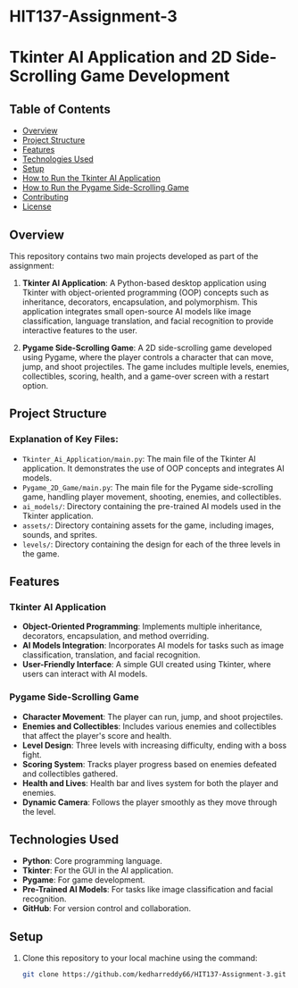 # HIT137-Assignment-3
# Tkinter AI Application and 2D Side-Scrolling Game Development
## Table of Contents
- [Overview](#overview)
- [Project Structure](#project-structure)
- [Features](#features)
- [Technologies Used](#technologies-used)
- [Setup](#setup)
- [How to Run the Tkinter AI Application](#how-to-run-the-tkinter-ai-application)
- [How to Run the Pygame Side-Scrolling Game](#how-to-run-the-pygame-side-scrolling-game)
- [Contributing](#contributing)
- [License](#license)

## Overview
This repository contains two main projects developed as part of the assignment:

1. **Tkinter AI Application**: A Python-based desktop application using Tkinter with object-oriented programming (OOP) concepts such as inheritance, decorators, encapsulation, and polymorphism. This application integrates small open-source AI models like image classification, language translation, and facial recognition to provide interactive features to the user.

2. **Pygame Side-Scrolling Game**: A 2D side-scrolling game developed using Pygame, where the player controls a character that can move, jump, and shoot projectiles. The game includes multiple levels, enemies, collectibles, scoring, health, and a game-over screen with a restart option.

## Project Structure

### Explanation of Key Files:
- `Tkinter_Ai_Application/main.py`: The main file of the Tkinter AI application. It demonstrates the use of OOP concepts and integrates AI models.
- `Pygame_2D_Game/main.py`: The main file for the Pygame side-scrolling game, handling player movement, shooting, enemies, and collectibles.
- `ai_models/`: Directory containing the pre-trained AI models used in the Tkinter application.
- `assets/`: Directory containing assets for the game, including images, sounds, and sprites.
- `levels/`: Directory containing the design for each of the three levels in the game.

## Features

### Tkinter AI Application
- **Object-Oriented Programming**: Implements multiple inheritance, decorators, encapsulation, and method overriding.
- **AI Models Integration**: Incorporates AI models for tasks such as image classification, translation, and facial recognition.
- **User-Friendly Interface**: A simple GUI created using Tkinter, where users can interact with AI models.
  
### Pygame Side-Scrolling Game
- **Character Movement**: The player can run, jump, and shoot projectiles.
- **Enemies and Collectibles**: Includes various enemies and collectibles that affect the player's score and health.
- **Level Design**: Three levels with increasing difficulty, ending with a boss fight.
- **Scoring System**: Tracks player progress based on enemies defeated and collectibles gathered.
- **Health and Lives**: Health bar and lives system for both the player and enemies.
- **Dynamic Camera**: Follows the player smoothly as they move through the level.

## Technologies Used
- **Python**: Core programming language.
- **Tkinter**: For the GUI in the AI application.
- **Pygame**: For game development.
- **Pre-Trained AI Models**: For tasks like image classification and facial recognition.
- **GitHub**: For version control and collaboration.

## Setup
1. Clone this repository to your local machine using the command:
   ```bash
   git clone https://github.com/kedharreddy66/HIT137-Assignment-3.git
